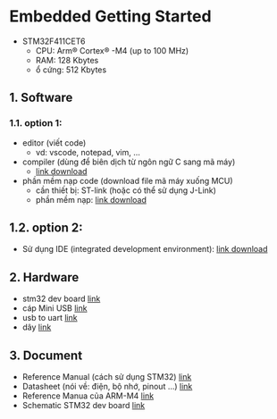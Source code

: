 # Embedded Getting Started
- STM32F411CET6
    + CPU: Arm® Cortex® -M4 (up to 100 MHz)
    + RAM: 128 Kbytes
    + ổ cứng: 512 Kbytes
## 1. Software
### 1.1. option 1: 
- editor (viết code)
    * vd: vscode, notepad, vim, ...
- compiler (dùng để biên dịch từ ngôn ngữ C sang mã máy)
    + [link download](https://developer.arm.com/-/media/Files/downloads/gnu-rm/10.3-2021.10/gcc-arm-none-eabi-10.3-2021.10-win32.exe?rev=29bb46cfa0434fbda93abb33c1d480e6&hash=B2C5AAE07841929A0D0BF460896D6E52)
- phần mềm nạp code (download file mã máy xuống MCU)
    + cần thiết bị: ST-link (hoặc có thể sử dụng J-Link)
    + phần mềm nạp: [link download](https://www.st.com/en/development-tools/stm32cubeprog.html)
## 1.2. option 2:
- Sử dụng IDE (integrated development environment): [link download](https://www.st.com/en/development-tools/stm32cubeide.html)

## 2. Hardware
- stm32 dev board [link](https://hshop.vn/products/kit-stm32f411-discovery)
- cáp Mini USB [link](https://hshop.vn/products/cap-mini-usb-2)
- usb to uart [link](https://hshop.vn/products/mach-chuyen-usb-uart-cp2102-mini)
- dây [link](https://hshop.vn/products/day-camtest-board-coicoi30cm40soi)
## 3. Document
- Reference Manual (cách sử dụng STM32) [link](https://www.st.com/resource/en/reference_manual/rm0383-stm32f411xce-advanced-armbased-32bit-mcus-stmicroelectronics.pdf)
- Datasheet (nói về: điện, bộ nhớ, pinout ...) [link](https://www.st.com/resource/en/datasheet/stm32f411ce.pdf)
- Reference Manua của ARM-M4 [link](https://documentation-service.arm.com/static/5f19da2a20b7cf4bc524d99a?token=)
- Schematic STM32 dev board [link](https://www.st.com/resource/en/schematic_pack/mb1115-f411ve-b02-b03_schematic.pdf)
